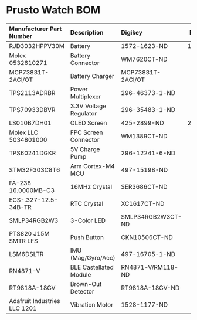 # Prusto Watch BOM

Manufacturer Part Number | Description | Digikey | Price
:---|:---|:---|---:
RJD3032HPPV30M | Battery | 1572-1623-ND | 16.71 
Molex 0532610271 | Battery Connector | WM7620CT-ND | 0.93
MCP73831T-2ACI/OT | Battery Charger | MCP73831T-2ACI/OT | 0.59
TPS2113ADRBR | Power Multiplexer | 296-46373-1-ND | 2.01
TPS70933DBVR | 3.3V Voltage Regulator | 296-35483-1-ND | 1.17
LS010B7DH01 | OLED Screen | 425-2899-ND | 22.88
Molex LLC 5034801000 | FPC Screen Connector | WM1389CT-ND | 0.93
TPS60241DGKR | 5V Charge Pump | 296-12241-6-ND | 1.65
STM32F303C8T6 | Arm Cortex-M4 MCU | 497-15198-ND | 4.49
FA-238 16.0000MB-C3 | 16MHz Crystal | SER3686CT-ND | 0.43
ECS-.327-12.5-34B-TR | RTC Crystal | XC1617CT-ND  | 0.54
SMLP34RGB2W3 | 3-Color LED | SMLP34RGB2W3CT-ND | 1.09
PTS820 J15M SMTR LFS | Push Button | CKN10506CT-ND | 0.44
LSM6DSLTR | IMU (Mag/Gyro/Acc) | 497-16705-1-ND | 4.09
RN4871-V | BLE Castellated Module | RN4871-V/RM118-ND | 7.45
RT9818A-18GV | Brown-Out Detector | RT9818A-18GV-ND | OUT
Adafruit Industries LLC 1201 | Vibration Motor | 1528-1177-ND | 1.95

